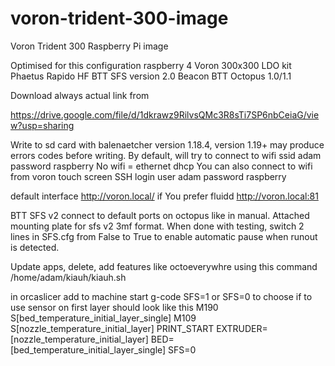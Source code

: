 # voron-trident-300-image
Voron Trident 300 Raspberry Pi image

Optimised for this configuration
raspberry 4
Voron 300x300
LDO kit
Phaetus Rapido HF
BTT SFS version 2.0
Beacon
BTT Octopus 1.0/1.1


Download always actual link from

https://drive.google.com/file/d/1dkrawz9RilvsQMc3R8sTi7SP6nbCeiaG/view?usp=sharing

Write to sd card with balenaetcher version 1.18.4, version 1.19+ may produce errors codes before writing.
By default, will try to connect to wifi ssid adam password raspberry
No wifi = ethernet dhcp
You can also connect to wifi from voron touch screen
SSH login user adam password raspberry

default interface http://voron.local/ if You prefer fluidd http://voron.local:81 

BTT SFS v2 connect to default ports on octopus like in manual.
Attached mounting plate for sfs v2 3mf format.
When done with testing, switch 2 lines in SFS.cfg from False to True to enable automatic pause when runout is detected.

Update apps, delete, add features like octoeverywhre using this command
/home/adam/kiauh/kiauh.sh

in orcaslicer add to machine start g-code SFS=1 or SFS=0 to choose if to use sensor on first layer
should look like this
M190 S[bed_temperature_initial_layer_single]
M109 S[nozzle_temperature_initial_layer]
PRINT_START EXTRUDER=[nozzle_temperature_initial_layer] BED=[bed_temperature_initial_layer_single] SFS=0

